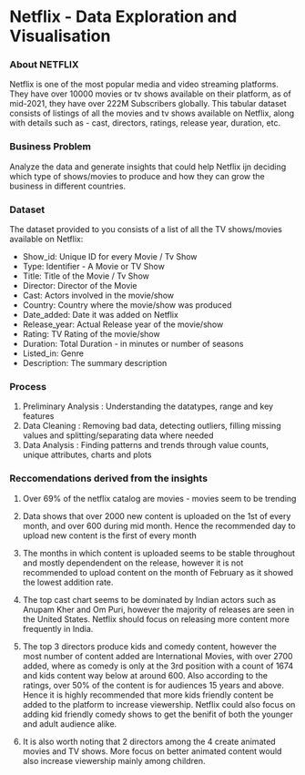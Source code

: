 # Netflix - Data Exploration and Visualisation

### About NETFLIX
Netflix is one of the most popular media and video streaming platforms. They have over 10000 movies or tv shows available on their platform, as of mid-2021, they have over 222M Subscribers globally. This tabular dataset consists of listings of all the movies and tv shows available on Netflix, along with details such as - cast, directors, ratings, release year, duration, etc.

### Business Problem
Analyze the data and generate insights that could help Netflix ijn deciding which type of shows/movies to produce and how they can grow the business in different countries.

### Dataset

The dataset provided to you consists of a list of all the TV shows/movies available on Netflix:

<ul><li>Show_id: Unique ID for every Movie / Tv Show</li>
<li>Type: Identifier - A Movie or TV Show</li>
<li>Title: Title of the Movie / Tv Show</li>
<li>Director: Director of the Movie</li>
<li>Cast: Actors involved in the movie/show</li>
<li>Country: Country where the movie/show was produced</li>
<li>Date_added: Date it was added on Netflix</li>
<li>Release_year: Actual Release year of the movie/show</li>
<li>Rating: TV Rating of the movie/show</li>
<li>Duration: Total Duration - in minutes or number of seasons</li>
<li>Listed_in: Genre</li>
<li>Description: The summary description</li></ul>

### Process

<ol>
  <li>Preliminary Analysis : Understanding the datatypes, range and key features</li>
  <li>Data Cleaning : Removing bad data, detecting outliers, filling missing values and splitting/separating data where needed </li>
  <li>Data Analysis : Finding patterns and trends through value counts, unique attributes, charts and plots</li>
</ol>

### Reccomendations derived from the insights

1. Over 69% of the netflix catalog are movies - movies seem to be trending

2. Data shows that over 2000 new content is uploaded on the 1st of every month, and over 600 during mid
month. Hence the recommended day to upload new content is the first of every month

3. The months in which content is uploaded seems to be stable throughout and mostly dependendent on the
release, however it is not recommended to upload content on the month of February as it showed the
lowest addition rate.

4. The top cast chart seems to be dominated by Indian actors such as Anupam Kher and Om Puri, however
the majority of releases are seen in the United States. Netflix should focus on releasing more content more
frequently in India.

5. The top 3 directors produce kids and comedy content, however the most number of content added are
International Movies, with over 2700 added, where as comedy is only at the 3rd position with a count of
1674 and kids content way below at around 600. Also according to the ratings, over 50% of the content is
for audiences 15 years and above. Hence it is highly recommended that more kids friendly content be
added to the platform to increase viewership. Netflix could also focus on adding kid friendly comedy shows
to get the benifit of both the younger and adult audience alike.

6. It is also worth noting that 2 directors among the 4 create animated movies and TV shows. More focus on
better animated content would also increase viewership mainly among children.
